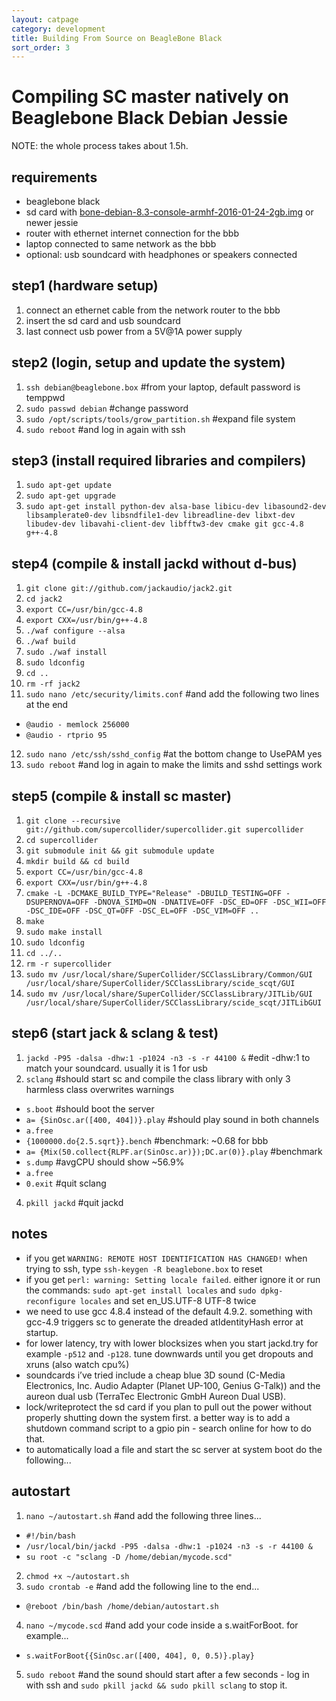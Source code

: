 ```yaml
---
layout: catpage
category: development
title: Building From Source on BeagleBone Black
sort_order: 3
---
```


Compiling SC master natively on Beaglebone Black Debian Jessie
==

NOTE: the whole process takes about 1.5h.

requirements
--
* beaglebone black
* sd card with [bone-debian-8.3-console-armhf-2016-01-24-2gb.img](http://elinux.org/Beagleboard:BeagleBoneBlack_Debian) or newer jessie
* router with ethernet internet connection for the bbb
* laptop connected to same network as the bbb
* optional: usb soundcard with headphones or speakers connected

step1 (hardware setup)
--
1. connect an ethernet cable from the network router to the bbb
2. insert the sd card and usb soundcard
3. last connect usb power from a 5V@1A power supply

step2 (login, setup and update the system)
--
1. `ssh debian@beaglebone.box`  #from your laptop, default password is temppwd
2. `sudo passwd debian`  #change password
3. `sudo /opt/scripts/tools/grow_partition.sh`  #expand file system
4. `sudo reboot`  #and log in again with ssh

step3 (install required libraries and compilers)
--
1. `sudo apt-get update`
2. `sudo apt-get upgrade`
3. `sudo apt-get install python-dev alsa-base libicu-dev libasound2-dev libsamplerate0-dev libsndfile1-dev libreadline-dev libxt-dev libudev-dev libavahi-client-dev libfftw3-dev cmake git gcc-4.8 g++-4.8`

step4 (compile & install jackd without d-bus)
--
1. `git clone git://github.com/jackaudio/jack2.git`
2. `cd jack2`
3. `export CC=/usr/bin/gcc-4.8`
4. `export CXX=/usr/bin/g++-4.8`
5. `./waf configure --alsa`
6. `./waf build`
7. `sudo ./waf install`
8. `sudo ldconfig`
9. `cd ..`
10. `rm -rf jack2`
11. `sudo nano /etc/security/limits.conf`  #and add the following two lines at the end
  * `@audio - memlock 256000`
  * `@audio - rtprio 95`
12. `sudo nano /etc/ssh/sshd_config`  #at the bottom change to UsePAM yes
13. `sudo reboot`  #and log in again to make the limits and sshd settings work

step5 (compile & install sc master)
--
1. `git clone --recursive git://github.com/supercollider/supercollider.git supercollider`
2. `cd supercollider`
3. `git submodule init && git submodule update`
4. `mkdir build && cd build`
5. `export CC=/usr/bin/gcc-4.8`
6. `export CXX=/usr/bin/g++-4.8`
7. `cmake -L -DCMAKE_BUILD_TYPE="Release" -DBUILD_TESTING=OFF -DSUPERNOVA=OFF -DNOVA_SIMD=ON -DNATIVE=OFF -DSC_ED=OFF -DSC_WII=OFF -DSC_IDE=OFF -DSC_QT=OFF -DSC_EL=OFF -DSC_VIM=OFF ..`
8. `make`
9. `sudo make install`
10. `sudo ldconfig`
11. `cd ../..`
12. `rm -r supercollider`
13. `sudo mv /usr/local/share/SuperCollider/SCClassLibrary/Common/GUI /usr/local/share/SuperCollider/SCClassLibrary/scide_scqt/GUI`
14. `sudo mv /usr/local/share/SuperCollider/SCClassLibrary/JITLib/GUI /usr/local/share/SuperCollider/SCClassLibrary/scide_scqt/JITLibGUI`

step6 (start jack & sclang & test)
--
1. `jackd -P95 -dalsa -dhw:1 -p1024 -n3 -s -r 44100 &`  #edit -dhw:1 to match your soundcard. usually it is 1 for usb
2. `sclang`  #should start sc and compile the class library with only 3 harmless class overwrites warnings
  * `s.boot`  #should boot the server
  * `a= {SinOsc.ar([400, 404])}.play`  #should play sound in both channels
  * `a.free`
  * `{1000000.do{2.5.sqrt}}.bench`  #benchmark: ~0.68 for bbb
  * `a= {Mix(50.collect{RLPF.ar(SinOsc.ar)});DC.ar(0)}.play`  #benchmark
  * `s.dump`  #avgCPU should show ~56.9%
  * `a.free`
  * `0.exit`  #quit sclang
4. `pkill jackd`  #quit jackd

notes
--
* if you get `WARNING: REMOTE HOST IDENTIFICATION HAS CHANGED!` when trying to ssh, type `ssh-keygen -R beaglebone.box` to reset
* if you get `perl: warning: Setting locale failed`. either ignore it or run the commands: `sudo apt-get install locales` and `sudo dpkg-reconfigure locales` and set en_US.UTF-8 UTF-8 twice
* we need to use gcc 4.8.4 instead of the default 4.9.2. something with gcc-4.9 triggers sc to generate the dreaded atIdentityHash error at startup.
* for lower latency, try with lower blocksizes when you start jackd.try for example `-p512` and `-p128`. tune downwards until you get dropouts and xruns (also watch cpu%)
* soundcards i’ve tried include a cheap blue 3D sound (C-Media Electronics, Inc. Audio Adapter (Planet UP-100, Genius G-Talk)) and the aureon dual usb (TerraTec Electronic GmbH Aureon Dual USB).
* lock/writeprotect the sd card if you plan to pull out the power without properly shutting down the system first. a better way is to add a shutdown command script to a gpio pin - search online for how to do that.
* to automatically load a file and start the sc server at system boot do the following...

autostart
--
1. `nano ~/autostart.sh`  #and add the following three lines...
  * `#!/bin/bash`
  * `/usr/local/bin/jackd -P95 -dalsa -dhw:1 -p1024 -n3 -s -r 44100 &`
  * `su root -c "sclang -D /home/debian/mycode.scd"`
2. `chmod +x ~/autostart.sh`
3. `sudo crontab -e`  #and add the following line to the end...
  * `@reboot /bin/bash /home/debian/autostart.sh`
4. `nano ~/mycode.scd`  #and add your code inside a s.waitForBoot. for example...
  * `s.waitForBoot{{SinOsc.ar([400, 404], 0, 0.5)}.play}`
5. `sudo reboot`  #and the sound should start after a few seconds - log in with ssh and `sudo pkill jackd && sudo pkill sclang` to stop it.

